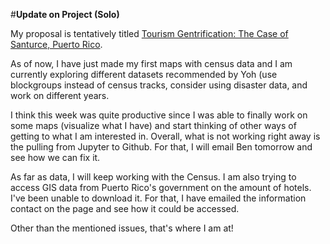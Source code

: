 #**Update on Project (Solo)**

My proposal is tentatively titled [Tourism Gentrification: The Case of Santurce, Puerto Rico](https://github.com/jhernandezperez/up206a-johanna/tree/main/proposal). 

As of now, I have just made my first maps with census data and I am currently exploring different datasets recommended by Yoh (use blockgroups instead of census tracks, consider using disaster data, and work on different years.

I think this week was quite productive since I was able to finally work on some maps (visualize what I have) and start thinking of other ways of getting to what I am interested in. Overall, what is not working right away is the pulling from Jupyter to Github. For that, I will email Ben tomorrow and see how we can fix it. 

As far as data, I will keep working with the Census. I am also trying to access GIS data from Puerto Rico's government on the amount of hotels. I've been unable to download it. For that, I have emailed the information contact on the page and see how it could be accessed. 

Other than the mentioned issues, that's where I am at!

